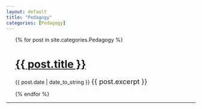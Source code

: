 ```yaml
---
layout: default
title: "Pedagogy"
categories: [Pedagogy]
---
```


<ul>
  {% for post in site.categories.Pedagogy %}
    <h1><a href="{{ post.url }}">{{ post.title }}</a></h1>
    <span>{{ post.date | date_to_string }}</span>
     <span style="font-size: 1.3em"> {{ post.excerpt }}</span>
 
  {% endfor %}
</ul>

---

